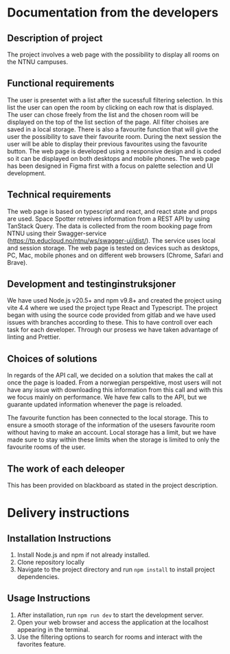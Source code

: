 # Documentation from the developers

## Description of project
The project involves a web page with the possibility to display all rooms on the NTNU campuses. 

## Functional requirements
The user is presentet with a list after the sucessfull filtering selection. In this list the user can open the room by clicking on each row that is displayed. The user can chose freely from the list and the chosen room will be displayed on the top of the list section of the page. All filter choises are saved in a local storage. There is also a favourite function that will give the user the possibility to save their favourite room. During the next session the user will be able to display their previous favourites using the favourite button. The web page is developed using a responsive design and is coded so it can be displayed on both desktops and mobile phones. The web page has been designed in Figma first with a focus on palette selection and UI development. 

## Technical requirements
The web page is based on typescript and react, and react state and props are used. Space Spotter retreives information from a REST API by using TanStack Query. The data is collected from the room booking page from NTNU using their Swagger-service (https://tp.educloud.no/ntnu/ws/swagger-ui/dist/). The service uses local and session storage. The web page is tested on devices such as desktops, PC, Mac, mobile phones and on different web browsers (Chrome, Safari and Brave). 

## Development and testinginstruksjoner
We have used Node.js v20.5+ and npm v9.8+ and created the project using vite 4.4 where we used the project type React and Typescript. The project began with using the source code provided from gitlab and we have used issues with branches according to these. This to have controll over each task for each developer. Through our prosess we have taken advantage of linting and Prettier.  

## Choices of solutions
In regards of the API call, we decided on a solution that makes the call at once the page is loaded. From a norwegian perspektive, most users will not have any issue with downloading this information from this call and with this we focus mainly on performance. We have few calls to the API, but we guarante updated information whenever the page is reloaded. 

The favourite function has been connected to the local storage. This to ensure a smooth storage of the information of the usesers favourite room without having to make an account. Local storage has a limit, but we have made sure to stay within these limits when the storage is limited to only the favourite rooms of the user. 

## The work of each deleoper 
This has been provided on blackboard as stated in the project description. 


# Delivery instructions

## Installation Instructions

1. Install Node.js and npm if not already installed.
2. Clone repository locally
3. Navigate to the project directory and run `npm install` to install project dependencies.

## Usage Instructions

1. After installation, run `npm run dev` to start the development server.
2. Open your web browser and access the application at the localhost appearing in the terminal.
3. Use the filtering options to search for rooms and interact with the favorites feature.
